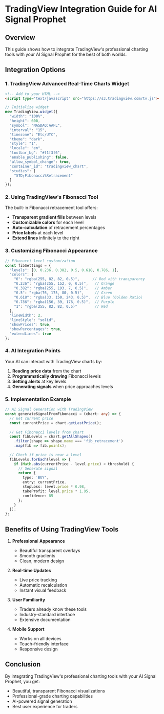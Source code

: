 # TradingView Integration Guide for AI Signal Prophet

## Overview
This guide shows how to integrate TradingView's professional charting tools with your AI Signal Prophet for the best of both worlds.

## Integration Options

### 1. TradingView Advanced Real-Time Charts Widget

```html
<!-- Add to your HTML -->
<script type="text/javascript" src="https://s3.tradingview.com/tv.js"></script>
```

```javascript
// Initialize widget
new TradingView.widget({
  "width": "100%",
  "height": 600,
  "symbol": "NASDAQ:AAPL",
  "interval": "15",
  "timezone": "Etc/UTC",
  "theme": "dark",
  "style": "1",
  "locale": "en",
  "toolbar_bg": "#f1f3f6",
  "enable_publishing": false,
  "allow_symbol_change": true,
  "container_id": "tradingview_chart",
  "studies": [
    "STD;Fibonacci%Retracement"
  ]
});
```

### 2. Using TradingView's Fibonacci Tool

The built-in Fibonacci retracement tool offers:

- **Transparent gradient fills** between levels
- **Customizable colors** for each level
- **Auto-calculation** of retracement percentages
- **Price labels** at each level
- **Extend lines** infinitely to the right

### 3. Customizing Fibonacci Appearance

```javascript
// Fibonacci level customization
const fibSettings = {
  "levels": [0, 0.236, 0.382, 0.5, 0.618, 0.786, 1],
  "colors": {
    "0": "rgba(255, 82, 82, 0.5)",      // Red with transparency
    "0.236": "rgba(255, 152, 0, 0.5)",   // Orange
    "0.382": "rgba(255, 193, 7, 0.5)",   // Amber
    "0.5": "rgba(76, 175, 80, 0.5)",     // Green
    "0.618": "rgba(33, 150, 243, 0.5)",  // Blue (Golden Ratio)
    "0.786": "rgba(156, 39, 176, 0.5)",  // Purple
    "1": "rgba(255, 82, 82, 0.5)"        // Red
  },
  "lineWidth": 2,
  "lineStyle": "solid",
  "showPrices": true,
  "showPercentages": true,
  "extendLines": true
};
```

### 4. AI Integration Points

Your AI can interact with TradingView charts by:

1. **Reading price data** from the chart
2. **Programmatically drawing** Fibonacci levels
3. **Setting alerts** at key levels
4. **Generating signals** when price approaches levels

### 5. Implementation Example

```typescript
// AI Signal Generation with TradingView
const generateSignalFromFibonacci = (chart: any) => {
  // Get current price
  const currentPrice = chart.getLastPrice();
  
  // Get Fibonacci levels from chart
  const fibLevels = chart.getAllShapes()
    .filter(shape => shape.name === 'fib_retracement')
    .map(fib => fib.points);
  
  // Check if price is near a level
  fibLevels.forEach(level => {
    if (Math.abs(currentPrice - level.price) < threshold) {
      // Generate signal
      return {
        type: 'BUY',
        entry: currentPrice,
        stopLoss: level.price * 0.98,
        takeProfit: level.price * 1.05,
        confidence: 85
      };
    }
  });
};
```

## Benefits of Using TradingView Tools

1. **Professional Appearance**
   - Beautiful transparent overlays
   - Smooth gradients
   - Clean, modern design

2. **Real-time Updates**
   - Live price tracking
   - Automatic recalculation
   - Instant visual feedback

3. **User Familiarity**
   - Traders already know these tools
   - Industry-standard interface
   - Extensive documentation

4. **Mobile Support**
   - Works on all devices
   - Touch-friendly interface
   - Responsive design

## Conclusion

By integrating TradingView's professional charting tools with your AI Signal Prophet, you get:
- Beautiful, transparent Fibonacci visualizations
- Professional-grade charting capabilities
- AI-powered signal generation
- Best user experience for traders 